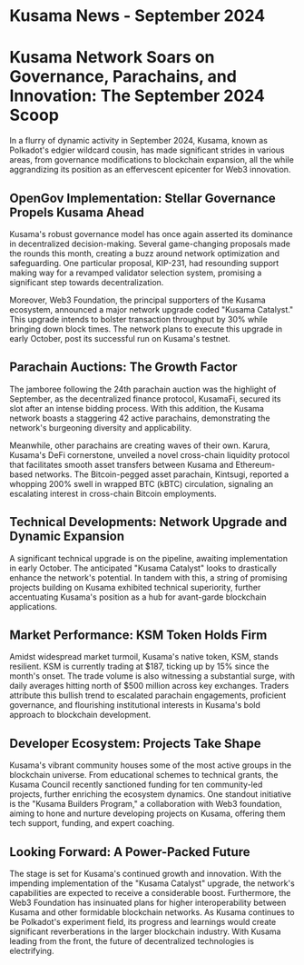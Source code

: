 # Kusama News - September 2024

# Kusama Network Soars on Governance, Parachains, and Innovation: The September 2024 Scoop

In a flurry of dynamic activity in September 2024, Kusama, known as Polkadot's
edgier wildcard cousin, has made significant strides in various areas, from
governance modifications to blockchain expansion, all the while aggrandizing its
position as an effervescent epicenter for Web3 innovation.

## OpenGov Implementation: Stellar Governance Propels Kusama Ahead

Kusama's robust governance model has once again asserted its dominance in
decentralized decision-making. Several game-changing proposals made the rounds
this month, creating a buzz around network optimization and safeguarding. One
particular proposal, KIP-231, had resounding support making way for a revamped
validator selection system, promising a significant step towards
decentralization.

Moreover, Web3 Foundation, the principal supporters of the Kusama ecosystem,
announced a major network upgrade coded "Kusama Catalyst." This upgrade intends
to bolster transaction throughput by 30% while bringing down block times. The
network plans to execute this upgrade in early October, post its successful run
on Kusama's testnet.

## Parachain Auctions: The Growth Factor

The jamboree following the 24th parachain auction was the highlight of
September, as the decentralized finance protocol, KusamaFi, secured its slot
after an intense bidding process. With this addition, the Kusama network boasts
a staggering 42 active parachains, demonstrating the network's burgeoning
diversity and applicability.

Meanwhile, other parachains are creating waves of their own. Karura, Kusama's
DeFi cornerstone, unveiled a novel cross-chain liquidity protocol that
facilitates smooth asset transfers between Kusama and Ethereum-based networks.
The Bitcoin-pegged asset parachain, Kintsugi, reported a whopping 200% swell in
wrapped BTC (kBTC) circulation, signaling an escalating interest in cross-chain
Bitcoin employments.

## Technical Developments: Network Upgrade and Dynamic Expansion

A significant technical upgrade is on the pipeline, awaiting implementation in
early October. The anticipated "Kusama Catalyst" looks to drastically enhance
the network's potential. In tandem with this, a string of promising projects
building on Kusama exhibited technical superiority, further accentuating
Kusama's position as a hub for avant-garde blockchain applications.

## Market Performance: KSM Token Holds Firm

Amidst widespread market turmoil, Kusama's native token, KSM, stands resilient.
KSM is currently trading at $187, ticking up by 15% since the month's onset. The
trade volume is also witnessing a substantial surge, with daily averages hitting
north of $500 million across key exchanges. Traders attribute this bullish trend
to escalated parachain engagements, proficient governance, and flourishing
institutional interests in Kusama's bold approach to blockchain development.

## Developer Ecosystem: Projects Take Shape

Kusama's vibrant community houses some of the most active groups in the
blockchain universe. From educational schemes to technical grants, the Kusama
Council recently sanctioned funding for ten community-led projects, further
enriching the ecosystem dynamics. One standout initiative is the "Kusama
Builders Program," a collaboration with Web3 foundation, aiming to hone and
nurture developing projects on Kusama, offering them tech support, funding, and
expert coaching.

## Looking Forward: A Power-Packed Future

The stage is set for Kusama's continued growth and innovation. With the
impending implementation of the "Kusama Catalyst" upgrade, the network's
capabilities are expected to receive a considerable boost. Furthermore, the Web3
Foundation has insinuated plans for higher interoperability between Kusama and
other formidable blockchain networks. As Kusama continues to be Polkadot's
experiment field, its progress and learnings would create significant
reverberations in the larger blockchain industry. With Kusama leading from the
front, the future of decentralized technologies is electrifying.
